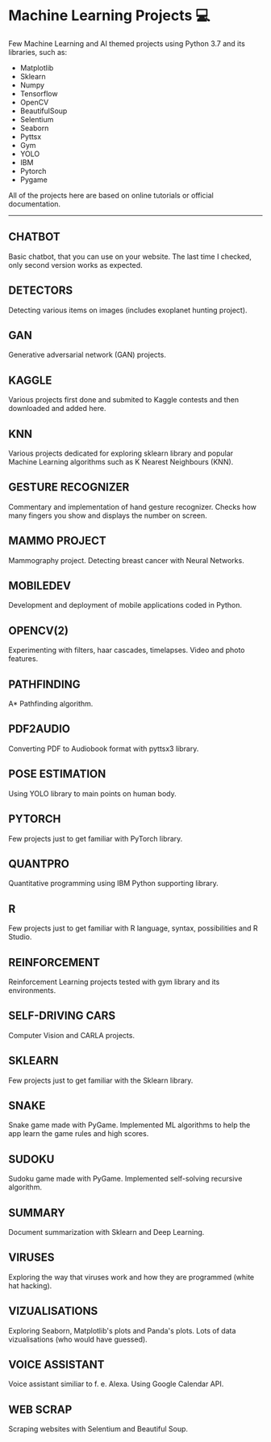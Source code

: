 # Machine Learning Projects 💻
Few Machine Learning and AI themed projects  using Python 3.7 and its libraries, such as:
- Matplotlib
- Sklearn
- Numpy
- Tensorflow
- OpenCV
- BeautifulSoup
- Selentium
- Seaborn
- Pyttsx
- Gym
- YOLO
- IBM
- Pytorch
- Pygame

All of the projects here are based on online tutorials or official documentation.

----------------------------------
## CHATBOT
Basic chatbot, that you can use on your website. The last time I checked, only second version works as expected.

## DETECTORS
Detecting various items on images (includes exoplanet hunting project).

## GAN
Generative adversarial network (GAN) projects.

## KAGGLE
Various projects first done and submited to Kaggle contests and then downloaded and added here.

## KNN
Various projects dedicated for exploring sklearn library and popular Machine Learning algorithms such as K Nearest Neighbours (KNN).

## GESTURE RECOGNIZER
Commentary and implementation of hand gesture recognizer. Checks how many fingers you show and displays the number on screen.

## MAMMO PROJECT
Mammography project. Detecting breast cancer with Neural Networks.

## MOBILEDEV
Development and deployment of mobile applications coded in Python.

## OPENCV(2)
Experimenting with filters, haar cascades, timelapses. Video and photo features.

## PATHFINDING
A* Pathfinding algorithm.

## PDF2AUDIO
Converting PDF to Audiobook format with pyttsx3 library.

## POSE ESTIMATION
Using YOLO library to main points on human body.

## PYTORCH
Few projects just to get familiar with PyTorch library.

## QUANTPRO
Quantitative programming using IBM Python supporting library.

## R
Few projects just to get familiar with R language, syntax, possibilities and R Studio.

## REINFORCEMENT
Reinforcement Learning projects tested with gym library and its environments.

## SELF-DRIVING CARS
Computer Vision and CARLA projects.

## SKLEARN
Few projects just to get familiar with the Sklearn library.

## SNAKE
Snake game made with PyGame. Implemented ML algorithms to help the app learn the game rules and high scores.

## SUDOKU
Sudoku game made with PyGame. Implemented self-solving recursive algorithm.

## SUMMARY
Document summarization with Sklearn and Deep Learning.

## VIRUSES
Exploring the way that viruses work and how they are programmed (white hat hacking).

## VIZUALISATIONS
Exploring Seaborn, Matplotlib's plots and Panda's plots. Lots of data vizualisations (who would have guessed).

## VOICE ASSISTANT
Voice assistant similiar to f. e. Alexa. Using Google Calendar API.

## WEB SCRAP
Scraping websites with Selentium and Beautiful Soup.
